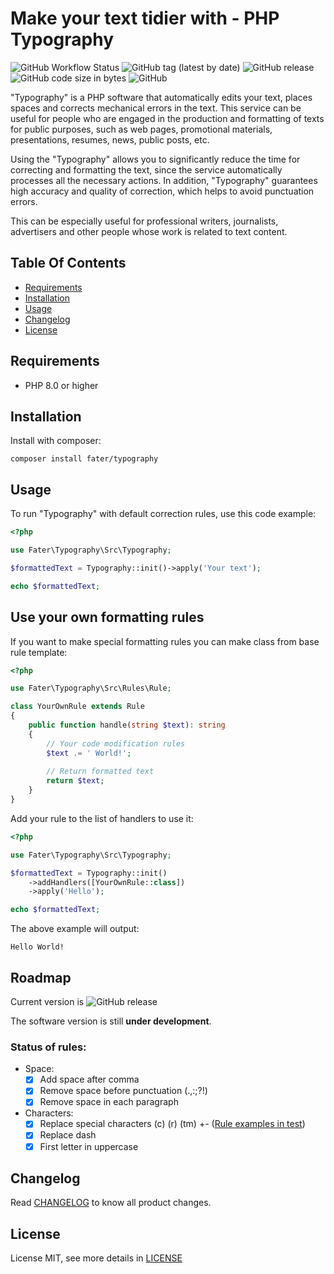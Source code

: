 # Make your text tidier with - PHP Typography

![GitHub Workflow Status](https://img.shields.io/github/actions/workflow/status/fater/typography/run-test.yml)
![GitHub tag (latest by date)](https://img.shields.io/github/v/tag/fater/typography)
![GitHub release](https://img.shields.io/github/v/release/fater/typography?display_name=release)
![GitHub code size in bytes](https://img.shields.io/github/languages/code-size/fater/typography)
![GitHub](https://img.shields.io/github/license/fater/typography)

"Typography" is a PHP software that automatically edits your text, places spaces and corrects mechanical errors in the text. This service can be useful for people who are engaged in the production and formatting of texts for public purposes, such as web pages, promotional materials, presentations, resumes, news, public posts, etc.

Using the "Typography" allows you to significantly reduce the time for correcting and formatting the text, since the service automatically processes all the necessary actions. In addition, "Typography" guarantees high accuracy and quality of correction, which helps to avoid punctuation errors.

This can be especially useful for professional writers, journalists, advertisers and other people whose work is related to text content.

## Table Of Contents

- [Requirements](#requirements)
- [Installation](#installation)
- [Usage](#usage)
- [Changelog](#changelog)
- [License](#license)

## Requirements

- PHP 8.0 or higher

## Installation

Install with composer:

```shell
composer install fater/typography
```

## Usage

To run "Typography" with default correction rules, use this code example:
```php
<?php

use Fater\Typography\Src\Typography;

$formattedText = Typography::init()->apply('Your text');

echo $formattedText;
```

## Use your own formatting rules

If you want to make special formatting rules you can make class from base rule template:
```php
<?php

use Fater\Typography\Src\Rules\Rule;

class YourOwnRule extends Rule
{
    public function handle(string $text): string
    {
        // Your code modification rules
        $text .= ' World!';
        
        // Return formatted text
        return $text;
    }
}
```

Add your rule to the list of handlers to use it:
```php
<?php

use Fater\Typography\Src\Typography;

$formattedText = Typography::init()
    ->addHandlers([YourOwnRule::class])
    ->apply('Hello');

echo $formattedText;
```

The above example will output:
```
Hello World!
```

## Roadmap

Current version is ![GitHub release](https://img.shields.io/github/v/release/fater/typography?display_name=release)

The software version is still **under development**.

### Status of rules:

- Space:
  - [x] Add space after comma
  - [x] Remove space before punctuation (.,:;?!)
  - [x] Remove space in each paragraph
- Characters:
  - [x] Replace special characters (c) (r) (tm) +- ([Rule examples in test](tests/Rules/Characters/ReplaceSpecialCharactersTest.php))
  - [x] Replace dash
  - [X] First letter in uppercase

## Changelog

Read [CHANGELOG](CHANGELOG.md) to know all product changes.

## License

License MIT, see more details in [LICENSE](LICENSE)
